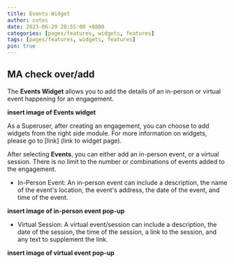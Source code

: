 ```yaml
---
title: Events Widget
author: cotes
date: 2023-06-29 20:55:00 +0800
categories: [pages/features, widgets, features]
tags: [pages/features, widgets, features]
pin: true
---
```


## MA check over/add  

The **Events Widget** allows you to add the details of an in-person or virtual event happening for an engagement. 

  **insert image of Events widget**  

As a Superuser, after creating an engagement, you can choose to add widgets from the right side module. For more information on widgets, please go to [link] (link to widget page).  

After selecting **Events**, you can either add an in-person event, or a virtual session. There is no limit to the number or combinations of events added to the engagement.  

- In-Person Event: An in-person event can include a description, the name of the event's location, the event's address, the date of the event, and time of the event.

**insert image of in-person event pop-up**  

- Virtual Session: A virtual event/session can include a description, the date of the session, the time of the session, a link to the session, and any text to supplement the link.

**insert image of virtual event pop-up**  

